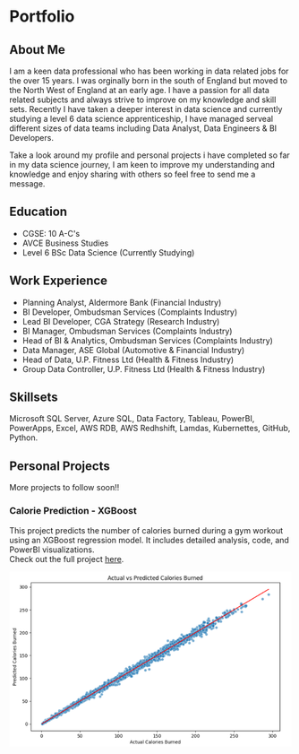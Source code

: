 # Portfolio

## About Me

I am a keen data professional who has been working in data related jobs for the over 15 years. I was orginally born in the south of England but moved to the North West of England at an early age. I have a passion for all data related subjects and always strive to improve on my knowledge and skill sets. Recently I have taken a deeper interest in data science and currently studying a level 6 data science apprenticeship, I have managed serveal different sizes of data teams including Data Analyst, Data Engineers & BI Developers.

Take a look around my profile and personal projects i have completed so far in my data science journey, I am keen to improve my understanding and knowledge and enjoy sharing with others so feel free to send me a message.

## Education

- CGSE: 10 A-C's
- AVCE Business Studies
- Level 6 BSc Data Science (Currently Studying)

## Work Experience

- Planning Analyst, Aldermore Bank (Financial Industry)
- BI Developer, Ombudsman Services (Complaints Industry)
- Lead BI Developer, CGA Strategy (Research Industry)
- BI Manager, Ombudsman Services (Complaints Industry) 
- Head of BI & Analytics, Ombudsman Services (Complaints Industry)
- Data Manager, ASE Global (Automotive & Financial Industry)
- Head of Data, U.P. Fitness Ltd (Health & Fitness Industry)
- Group Data Controller, U.P. Fitness Ltd (Health & Fitness Industry)

## Skillsets

Microsoft SQL Server, Azure SQL, Data Factory, Tableau, PowerBI, PowerApps, Excel, AWS RDB, AWS Redhshift, Lamdas, Kubernettes, GitHub, Python.

## Personal Projects

More projects to follow soon!!

### Calorie Prediction - XGBoost

This project predicts the number of calories burned during a gym workout using an XGBoost regression model. It includes detailed analysis, code, and PowerBI visualizations.  
Check out the full project [here](https://github.com/GordonDoggett-DS/Calories_Prediction).

![Actual_VS_Predicted](Assets/Actual_VS_Predicted.png)
